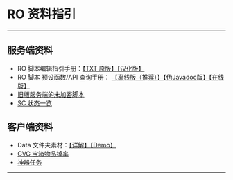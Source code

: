 # RO 资料指引

------

## 服务端资料

- RO 脚本编辑指引手册：[【TXT 原版】](../doc/script_commands.txt)[【汉化版】](./%E6%9C%8D%E5%8A%A1%E7%AB%AF/RO%E8%B5%84%E6%96%99/RO%E8%84%9A%E6%9C%AC%E7%BC%96%E8%BE%91%E6%8C%87%E5%BC%95.md)
- RO 脚本 预设函数/API 查询手册： [【离线版（推荐）】](./%E6%9C%8D%E5%8A%A1%E7%AB%AF/RO%E8%B5%84%E6%96%99/Eathena.net%E8%84%9A%E6%9C%AC%E6%8C%87%E4%BB%A4%E5%A4%A7%E5%85%A8.chm)[【伪Javadoc版】](https://lyy289065406.github.io/api-online/javadoc/RO-EA-API/index.html)[【在线版】](http://ea.dj-yhn.com/)
- [旧版服务端的未加密脚本](./%E6%9C%8D%E5%8A%A1%E7%AB%AF/%E6%9C%AA%E5%8A%A0%E5%AF%86%E8%84%9A%E6%9C%AC/)
- [SC 状态一览](./%E6%9C%8D%E5%8A%A1%E7%AB%AF/RO%E8%B5%84%E6%96%99/SC%E7%8A%B6%E6%80%81%E4%B8%80%E8%A7%88%E8%A1%A8.md)




## 客户端资料


- Data 文件夹素材：[【详解】](./%E5%AE%A2%E6%88%B7%E7%AB%AF/RO%E8%B5%84%E6%96%99/RO%E5%AE%A2%E6%88%B7%E7%AB%AFDATA%E6%96%87%E4%BB%B6%E5%A4%B9%E8%AF%A6%E8%A7%A3.md)[【Demo】](https://github.com/lyy289065406/ROenglishRE)
- [GVG 宝箱物品掉率](./%E5%AE%A2%E6%88%B7%E7%AB%AF/RO%E8%B5%84%E6%96%99/GVG%E5%AE%9D%E7%AE%B1%E7%89%A9%E5%93%81%E6%8E%89%E7%8E%87.md)
- [神器任务](./%E5%AE%A2%E6%88%B7%E7%AB%AF/RO%E8%B5%84%E6%96%99/%E7%A5%9E%E5%99%A8%E4%BB%BB%E5%8A%A1/)

------